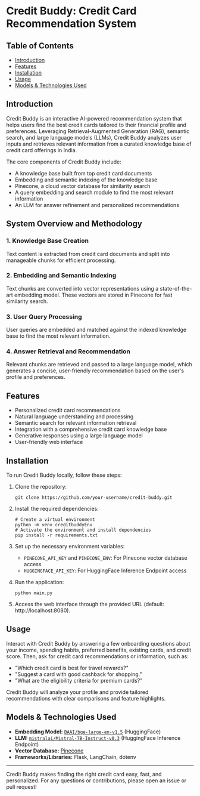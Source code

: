 # Credit Buddy: Credit Card Recommendation System

## Table of Contents
- [Introduction](#introduction)
- [Features](#features)
- [Installation](#installation)
- [Usage](#usage)
- [Models & Technologies Used](#models--technologies-used)

## Introduction
Credit Buddy is an interactive AI-powered recommendation system that helps users find the best credit cards tailored to their financial profile and preferences. Leveraging Retrieval-Augmented Generation (RAG), semantic search, and large language models (LLMs), Credit Buddy analyzes user inputs and retrieves relevant information from a curated knowledge base of credit card offerings in India.

The core components of Credit Buddy include:
- A knowledge base built from top credit card documents
- Embedding and semantic indexing of the knowledge base
- Pinecone, a cloud vector database for similarity search
- A query embedding and search module to find the most relevant information
- An LLM for answer refinement and personalized recommendations

## System Overview and Methodology

### 1. Knowledge Base Creation
Text content is extracted from credit card documents and split into manageable chunks for efficient processing.

### 2. Embedding and Semantic Indexing
Text chunks are converted into vector representations using a state-of-the-art embedding model. These vectors are stored in Pinecone for fast similarity search.

### 3. User Query Processing
User queries are embedded and matched against the indexed knowledge base to find the most relevant information.

### 4. Answer Retrieval and Recommendation
Relevant chunks are retrieved and passed to a large language model, which generates a concise, user-friendly recommendation based on the user's profile and preferences.

## Features
- Personalized credit card recommendations
- Natural language understanding and processing
- Semantic search for relevant information retrieval
- Integration with a comprehensive credit card knowledge base
- Generative responses using a large language model
- User-friendly web interface

## Installation
To run Credit Buddy locally, follow these steps:

1. Clone the repository:
   ```
   git clone https://github.com/your-username/credit-buddy.git
   ```

2. Install the required dependencies:
   ```
   # Create a virtual environment
   python -m venv creditbuddyEnv
   # Activate the environment and install dependencies
   pip install -r requirements.txt
   ```

3. Set up the necessary environment variables:
   - `PINECONE_API_KEY` and `PINECONE_ENV`: For Pinecone vector database access
   - `HUGGINGFACE_API_KEY`: For HuggingFace Inference Endpoint access

4. Run the application:
   ```
   python main.py
   ```

5. Access the web interface through the provided URL (default: http://localhost:8080).

## Usage
Interact with Credit Buddy by answering a few onboarding questions about your income, spending habits, preferred benefits, existing cards, and credit score. Then, ask for credit card recommendations or information, such as:
- "Which credit card is best for travel rewards?"
- "Suggest a card with good cashback for shopping."
- "What are the eligibility criteria for premium cards?"

Credit Buddy will analyze your profile and provide tailored recommendations with clear comparisons and feature highlights.

## Models & Technologies Used
- **Embedding Model:** [`BAAI/bge-large-en-v1.5`](https://huggingface.co/BAAI/bge-large-en-v1.5) (HuggingFace)
- **LLM:** [`mistralai/Mistral-7B-Instruct-v0.3`](https://huggingface.co/mistralai/Mistral-7B-Instruct-v0.3) (HuggingFace Inference Endpoint)
- **Vector Database:** [Pinecone](https://www.pinecone.io/)
- **Frameworks/Libraries:** Flask, LangChain, dotenv

---

Credit Buddy makes finding the right credit card easy, fast, and personalized. For any questions or contributions, please open an issue or pull request!
